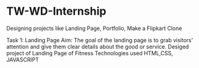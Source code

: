 # TW-WD-Internship
Designing projects like Landing Page, Portfolio, Make a Flipkart  Clone

Task  1:    Landing Page
Aim:  The goal of the landing page is to grab visitors' attention and give them clear details about the good or service.
	Desiged project of Landing Page of Fitness
	Technologies used HTML,CSS, JAVASCRIPT


